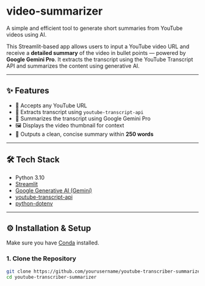 # video-summarizer
A simple and efficient tool to generate short summaries from YouTube videos using AI.

This Streamlit-based app allows users to input a YouTube video URL and receive a **detailed summary** of the video in bullet points — powered by **Google Gemini Pro**. It extracts the transcript using the YouTube Transcript API and summarizes the content using generative AI.

---

## ✨ Features

- 🔗 Accepts any YouTube URL
- 📜 Extracts transcript using `youtube-transcript-api`
- 🧠 Summarizes the transcript using Google Gemini Pro
- 🖼️ Displays the video thumbnail for context
- 📝 Outputs a clean, concise summary within **250 words**

---

## 🛠️ Tech Stack

- Python 3.10
- [Streamlit](https://streamlit.io/)
- [Google Generative AI (Gemini)](https://ai.google.dev/)
- [youtube-transcript-api](https://pypi.org/project/youtube-transcript-api/)
- [python-dotenv](https://pypi.org/project/python-dotenv/)

---

## ⚙️ Installation & Setup

Make sure you have [Conda](https://docs.conda.io/en/latest/) installed.

### 1. Clone the Repository

```bash
git clone https://github.com/yourusername/youtube-transcriber-summarizer.git
cd youtube-transcriber-summarizer
